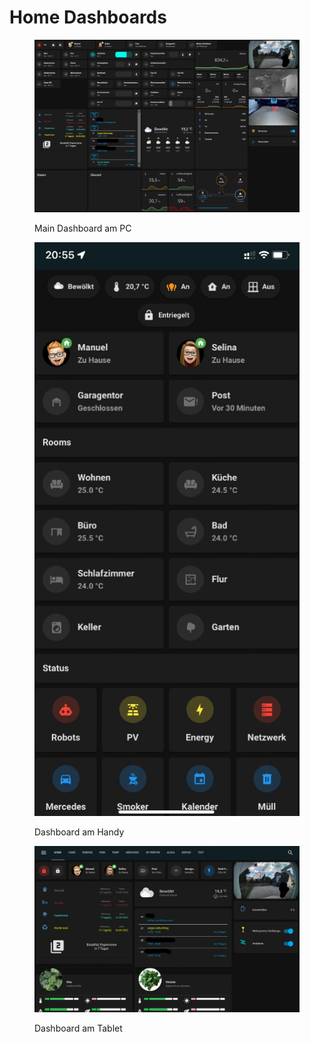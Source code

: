 # Home Dashboards

<figure><img src="../../../.gitbook/assets/image (13).png" alt=""><figcaption><p>Main Dashboard am PC</p></figcaption></figure>

<figure><img src="../../../.gitbook/assets/image (2) (2) (1).png" alt=""><figcaption><p>Dashboard am Handy</p></figcaption></figure>

<figure><img src="../../../.gitbook/assets/image (6) (1) (1).png" alt=""><figcaption><p>Dashboard am Tablet</p></figcaption></figure>
